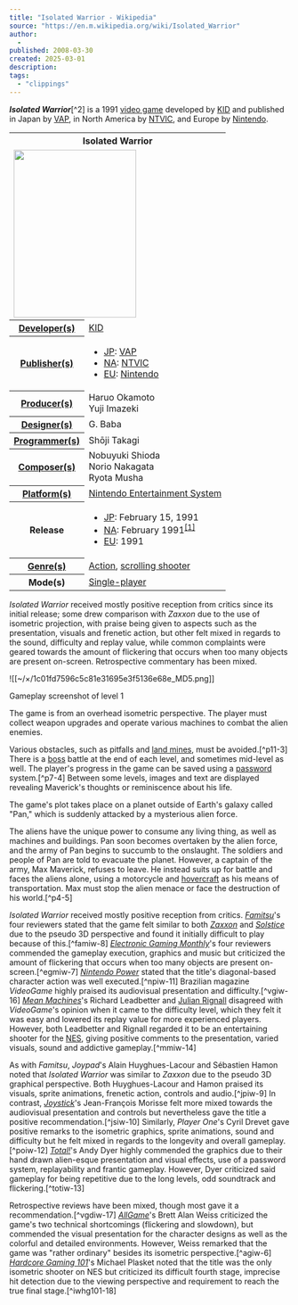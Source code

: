 ```yaml
---
title: "Isolated Warrior - Wikipedia"
source: "https://en.m.wikipedia.org/wiki/Isolated_Warrior"
author:
  - 
published: 2008-03-30
created: 2025-03-01
description:
tags:
  - "clippings"
---
```

***Isolated Warrior***[^2] is a 1991 [video game](https://en.m.wikipedia.org/wiki/Video_game "Video game") developed by [KID](https://en.m.wikipedia.org/wiki/KID "KID") and published in Japan by [VAP](https://en.m.wikipedia.org/wiki/VAP_\(company\) "VAP (company)"), in North America by [NTVIC](https://en.m.wikipedia.org/wiki/NTVIC "NTVIC"), and Europe by [Nintendo](https://en.m.wikipedia.org/wiki/Nintendo "Nintendo").

<table><tbody><tr><th colspan="2">Isolated Warrior</th></tr><tr><td colspan="2"><span><a href="https://en.m.wikipedia.org/wiki/File:Isolated_Warrior_Cover.png"><img src="https://upload.wikimedia.org/wikipedia/en/thumb/7/70/Isolated_Warrior_Cover.png/220px-Isolated_Warrior_Cover.png" width="220" height="301"></a></span></td></tr><tr><th scope="row"><a href="https://en.m.wikipedia.org/wiki/Video_game_developer">Developer(s)</a></th><td><a href="https://en.m.wikipedia.org/wiki/KID">KID</a></td></tr><tr><th scope="row"><a href="https://en.m.wikipedia.org/wiki/Video_game_publisher">Publisher(s)</a></th><td><div><ul><li><span><a href="https://en.m.wikipedia.org/wiki/Japan">JP</a>:</span> <a href="https://en.m.wikipedia.org/wiki/VAP_(company)">VAP</a></li><li><span><a href="https://en.m.wikipedia.org/wiki/North_America">NA</a>:</span> <a href="https://en.m.wikipedia.org/wiki/NTVIC">NTVIC</a></li><li><span><a href="https://en.m.wikipedia.org/wiki/Europe">EU</a>:</span> <a href="https://en.m.wikipedia.org/wiki/Nintendo">Nintendo</a></li></ul></div></td></tr><tr><th scope="row"><a href="https://en.m.wikipedia.org/wiki/Video_game_producer">Producer(s)</a></th><td>Haruo Okamoto<br>Yuji Imazeki</td></tr><tr><th scope="row"><a href="https://en.m.wikipedia.org/wiki/Video_game_designer">Designer(s)</a></th><td>G. Baba</td></tr><tr><th scope="row"><a href="https://en.m.wikipedia.org/wiki/Video_game_programmer">Programmer(s)</a></th><td>Shōji Takagi</td></tr><tr><th scope="row"><a href="https://en.m.wikipedia.org/wiki/Video_game_composer">Composer(s)</a></th><td>Nobuyuki Shioda<br>Norio Nakagata<br>Ryota Musha</td></tr><tr><th scope="row"><a href="https://en.m.wikipedia.org/wiki/Computing_platform">Platform(s)</a></th><td><a href="https://en.m.wikipedia.org/wiki/Nintendo_Entertainment_System">Nintendo Entertainment System</a></td></tr><tr><th scope="row">Release</th><td><div><ul><li><span><a href="https://en.m.wikipedia.org/wiki/Japan">JP</a>:</span> February 15, 1991</li><li><span><a href="https://en.m.wikipedia.org/wiki/North_America">NA</a>:</span> February 1991<sup><a href="https://en.m.wikipedia.org/wiki/#cite_note-:0-1"><span>[</span>1<span>]</span></a></sup></li><li><span><a href="https://en.m.wikipedia.org/wiki/Europe">EU</a>:</span> 1991</li></ul></div></td></tr><tr><th scope="row"><a href="https://en.m.wikipedia.org/wiki/Video_game_genre">Genre(s)</a></th><td><a href="https://en.m.wikipedia.org/wiki/Action_game">Action</a>, <a href="https://en.m.wikipedia.org/wiki/Scrolling_shooter">scrolling shooter</a></td></tr><tr><th scope="row">Mode(s)</th><td><a href="https://en.m.wikipedia.org/wiki/Single-player">Single-player</a></td></tr></tbody></table>

*Isolated Warrior* received mostly positive reception from critics since its initial release; some drew comparison with *Zaxxon* due to the use of isometric projection, with praise being given to aspects such as the presentation, visuals and frenetic action, but other felt mixed in regards to the sound, difficulty and replay value, while common complaints were geared towards the amount of flickering that occurs when too many objects are present on-screen. Retrospective commentary has been mixed.

![[~/×/1c01fd7596c5c81e31695e3f5136e68e_MD5.png]]

Gameplay screenshot of level 1

The game is from an overhead isometric perspective. The player must collect weapon upgrades and operate various machines to combat the alien enemies.

Various obstacles, such as pitfalls and [land mines](https://en.m.wikipedia.org/wiki/Land_mine "Land mine"), must be avoided.[^p11-3] There is a [boss](https://en.m.wikipedia.org/wiki/Boss_\(video_games\) "Boss (video games)") battle at the end of each level, and sometimes mid-level as well. The player's progress in the game can be saved using a [password](https://en.m.wikipedia.org/wiki/Password_\(video_games\) "Password (video games)") system.[^p7-4] Between some levels, images and text are displayed revealing Maverick's thoughts or reminiscence about his life.

The game's plot takes place on a planet outside of Earth's galaxy called "Pan," which is suddenly attacked by a mysterious alien force.

The aliens have the unique power to consume any living thing, as well as machines and buildings. Pan soon becomes overtaken by the alien force, and the army of Pan begins to succumb to the onslaught. The soldiers and people of Pan are told to evacuate the planet. However, a captain of the army, Max Maverick, refuses to leave. He instead suits up for battle and faces the aliens alone, using a motorcycle and [hovercraft](https://en.m.wikipedia.org/wiki/Hovercraft "Hovercraft") as his means of transportation. Max must stop the alien menace or face the destruction of his world.[^p4-5]

*Isolated Warrior* received mostly positive reception from critics. *[Famitsu](https://en.m.wikipedia.org/wiki/Famitsu "Famitsu")*'s four reviewers stated that the game felt similar to both *[Zaxxon](https://en.m.wikipedia.org/wiki/Zaxxon "Zaxxon")* and *[Solstice](https://en.m.wikipedia.org/wiki/Solstice_\(1990_video_game\) "Solstice (1990 video game)")* due to the pseudo 3D perspective and found it initially difficult to play because of this.[^famiw-8] *[Electronic Gaming Monthly](https://en.m.wikipedia.org/wiki/Electronic_Gaming_Monthly "Electronic Gaming Monthly")*'s four reviewers commended the gameplay execution, graphics and music but criticized the amount of flickering that occurs when too many objects are present on-screen.[^egmiw-7] *[Nintendo Power](https://en.m.wikipedia.org/wiki/Nintendo_Power "Nintendo Power")* stated that the title's diagonal-based character action was well executed.[^npiw-11] Brazilian magazine *VideoGame* highly praised its audiovisual presentation and difficulty.[^vgiw-16] *[Mean Machines](https://en.m.wikipedia.org/wiki/Mean_Machines "Mean Machines")*'s Richard Leadbetter and [Julian Rignall](https://en.m.wikipedia.org/wiki/Julian_Rignall "Julian Rignall") disagreed with *VideoGame*'s opinion when it came to the difficulty level, which they felt it was easy and lowered its replay value for more experienced players. However, both Leadbetter and Rignall regarded it to be an entertaining shooter for the [NES](https://en.m.wikipedia.org/wiki/Nintendo_Entertainment_System "Nintendo Entertainment System"), giving positive comments to the presentation, varied visuals, sound and addictive gameplay.[^mmiw-14]

As with *Famitsu*, *Joypad*'s Alain Huyghues-Lacour and Sébastien Hamon noted that *Isolated Warrior* was similar to *Zaxxon* due to the pseudo 3D graphical perspective. Both Huyghues-Lacour and Hamon praised its visuals, sprite animations, frenetic action, controls and audio.[^jpiw-9] In contrast, *[Joystick](https://en.m.wikipedia.org/wiki/Joystick_\(magazine\) "Joystick (magazine)")*'s Jean-François Morisse felt more mixed towards the audiovisual presentation and controls but nevertheless gave the title a positive recommendation.[^jsiw-10] Similarly, *Player One*'s Cyril Drevet gave positive remarks to the isometric graphics, sprite animations, sound and difficulty but he felt mixed in regards to the longevity and overall gameplay.[^poiw-12] *[Total!](https://en.m.wikipedia.org/wiki/Total! "Total!")*'s Andy Dyer highly commended the graphics due to their hand drawn alien-esque presentation and visual effects, use of a password system, replayability and frantic gameplay. However, Dyer criticized said gameplay for being repetitive due to the long levels, odd soundtrack and flickering.[^totiw-13]

Retrospective reviews have been mixed, though most gave it a recommendation.[^vgdiw-17] *[AllGame](https://en.m.wikipedia.org/wiki/AllGame "AllGame")*'s Brett Alan Weiss criticized the game's two technical shortcomings (flickering and slowdown), but commended the visual presentation for the character designs as well as the colorful and detailed environments. However, Weiss remarked that the game was "rather ordinary" besides its isometric perspective.[^agiw-6] *[Hardcore Gaming 101](https://en.m.wikipedia.org/wiki/Hardcore_Gaming_101 "Hardcore Gaming 101")*'s Michael Plasket noted that the title was the only isometric shooter on NES but criticized its difficult fourth stage, imprecise hit detection due to the viewing perspective and requirement to reach the true final stage.[^iwhg101-18]